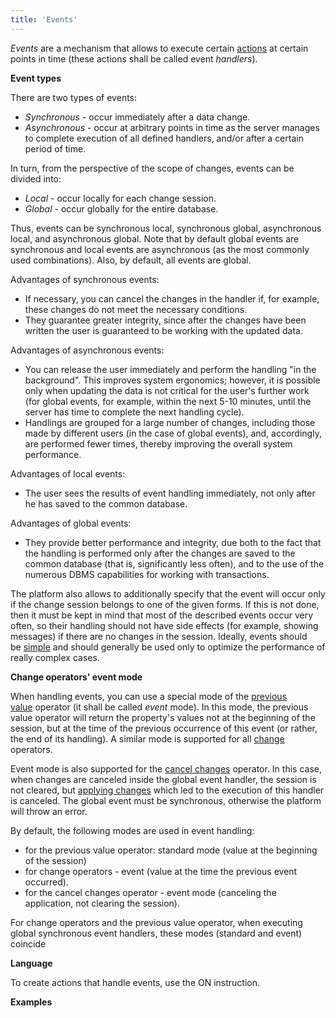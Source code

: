 ```yaml
---
title: 'Events'
---
```


*Events* are a mechanism that allows to execute certain [actions](Actions.md) at certain points in time (these actions shall be called event *handlers*).

**Event types**

There are two types of events:

-   *Synchronous* - occur immediately after a data change.
-   *Asynchronous* - occur at arbitrary points in time as the server manages to complete execution of all defined handlers, and/or after a certain period of time.

In turn, from the perspective of the scope of changes, events can be divided into:

-   *Local* - occur locally for each change session.
-   *Global* - occur globally for the entire database.

Thus, events can be synchronous local, synchronous global, asynchronous local, and asynchronous global. Note that by default global events are synchronous and local events are asynchronous (as the most commonly used combinations). Also, by default, all events are global.

Advantages of synchronous events:

-   If necessary, you can cancel the changes in the handler if, for example, these changes do not meet the necessary conditions.
-   They guarantee greater integrity, since after the changes have been written the user is guaranteed to be working with the updated data.

Advantages of asynchronous events:

-   You can release the user immediately and perform the handling "in the background". This improves system ergonomics; however, it is possible only when updating the data is not critical for the user's further work (for global events, for example, within the next 5-10 minutes, until the server has time to complete the next handling cycle).
-   Handlings are grouped for a large number of changes, including those made by different users (in the case of global events), and, accordingly, are performed fewer times, thereby improving the overall system performance.

Advantages of local events:

-   The user sees the results of event handling immediately, not only after he has saved to the common database.

Advantages of global events:

-   They provide better performance and integrity, due both to the fact that the handling is performed only after the changes are saved to the common database (that is, significantly less often), and to the use of the numerous DBMS capabilities for working with transactions.

The platform also allows to additionally specify that the event will occur only if the change session belongs to one of the given forms. If this is not done, then it must be kept in mind that most of the described events occur very often, so their handling should not have side effects (for example, showing messages) if there are no changes in the session. Ideally, events should be [simple](Simple_event.md) and should generally be used only to optimize the performance of really complex cases.

**Change operators' event mode**

When handling events, you can use a special mode of the [previous value](Previous_value_PREV_.md) operator (it shall be called *event* mode). In this mode, the previous value operator will return the property's values not at the beginning of the session, but at the time of the previous occurrence of this event (or rather, the end of its handling). A similar mode is supported for all [change](Change_operators_SET_CHANGED_..._.md) operators.

Event mode is also supported for the [cancel changes](Cancel_changes_CANCEL_.md) operator. In this case, when changes are canceled inside the global event handler, the session is not cleared, but [applying changes](Apply_changes_APPLY_.md) which led to the execution of this handler is canceled. The global event must be synchronous, otherwise the platform will throw an error.

By default, the following modes are used in event handling:

-   for the previous value operator: standard mode (value at the beginning of the session)
-   for change operators - event (value at the time the previous event occurred). 
-   for the cancel changes operator - event mode (canceling the application, not clearing the session).

For change operators and the previous value operator, when executing global synchronous event handlers, these modes (standard and event) coincide

**Language**

To create actions that handle events, use the ON instruction.

**Examples**


 
